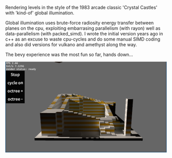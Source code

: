 Rendering levels in the style of the 1983 arcade classic 'Crystal Castles' with 'kind-of' global illumination.

Global illumination uses brute-force radiosity energy transfer between planes on the cpu, exploiting embarrasing parallelism (with rayon) well as data-parallelism (with packed_simd).
I wrote the initial version years ago in c++ as an excuse to waste cpu-cycles and do some manual SIMD coding and also did versions for vulkano and amethyst along the way. 

The bevy experience was the most fun so far, hands down...

![Screenshot](/doc/screenshot1.png?raw=true "Screenshot")
